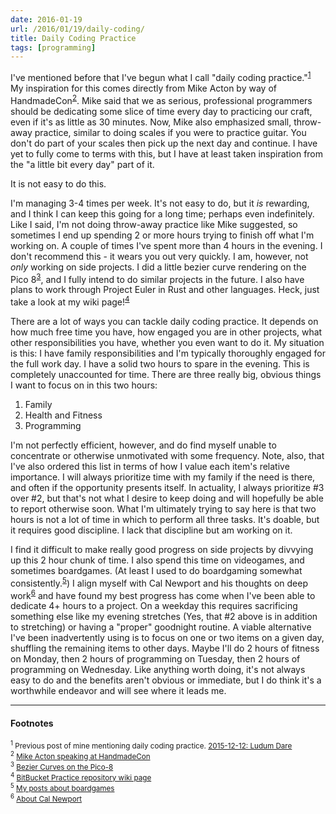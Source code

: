 ```yaml
---
date: 2016-01-19
url: /2016/01/19/daily-coding/
title: Daily Coding Practice
tags: [programming]
---
```


I've mentioned before that I've begun what I call "daily coding practice."<sup><a href="#2016-01-19-ref1">1</a></sup>  My inspiration for this comes directly from Mike Acton by way of HandmadeCon<sup><a href="#2016-01-19-ref2">2</a></sup>.
Mike said that we as serious, professional programmers should be dedicating some slice of time every day to practicing our craft, even if it's as little as 30 minutes.
Now, Mike also emphasized small, throw-away practice, similar to doing scales if you were to practice guitar.  You don't do part of your scales then pick up the next
day and continue.  I have yet to fully come to terms with this, but I have at least taken inspiration from the "a little bit every day" part of it.

It is not easy to do this.

I'm managing 3-4 times per week.  It's not easy to do, but it *is* rewarding, and I think I can keep this going for a long time; perhaps even indefinitely.
Like I said, I'm not doing throw-away practice like Mike suggested, so sometimes I end up spending 2 or more hours trying to finish off what I'm working on.  A couple of
times I've spent more than 4 hours in the evening.  I don't recommend this - it wears you out very quickly.  I am, however, not *only* working on side projects.  I
did a little bezier curve rendering on the Pico 8<sup><a href="#2016-01-19-ref3">3</a></sup>, and I fully intend to do similar projects in the future.  I also have plans to work through Project Euler in Rust and
other languages.  Heck, just take a look at my wiki page!<sup><a href="#2016-01-19-ref4">4</a></sup>

There are a lot of ways you can tackle daily coding practice.  It depends on how much free time you have, how engaged you are in other projects, what other responsibilities
you have, whether you even want to do it.  My situation is this: I have family responsibilities and I'm typically thoroughly engaged for the full work day.  I have a solid
two hours to spare in the evening.  This is completely unaccounted for time.  There are three really big, obvious things I want to focus on in this two hours:

  1. Family
  2. Health and Fitness
  3. Programming

I'm not perfectly efficient, however, and do find myself unable to concentrate or otherwise unmotivated with some frequency.  Note, also, that I've also ordered this list
in terms of how I value each item's relative importance.
I will always prioritize time with my family if the need is there, and often if the opportunity presents itself.  In actuality, I always
prioritize #3 over #2, but that's not what I desire to keep doing and will hopefully be able to report otherwise soon.  What I'm ultimately trying to say here is that
two hours is not a lot of time in which to perform all three tasks.  It's doable, but it requires good discipline.  I lack that discipline but am working on it.

I find it difficult to make really good progress on side projects by divvying up this 2 hour chunk of time.  I also spend this time on videogames, and sometimes boardgames.
(At least I used to do boardgaming somewhat consistently.<sup><a href="#2016-01-19-ref5">5</a></sup>)  I align myself with Cal Newport and his thoughts on deep work<sup><a href="#2016-01-19-ref6">6</a></sup> and have found my best progress has come
when I've been able to dedicate 4+ hours to a project.  On a weekday this requires sacrificing something else like my evening stretches (Yes, that #2 above is in addition
to stretching) or having a "proper" goodnight routine.  A viable alternative I've been inadvertently using is to focus on one or two items on a given day, shuffling the
remaining items to other days.  Maybe I'll do 2 hours of fitness on Monday, then 2 hours of programming on Tuesday, then 2 hours of programming on Wednesday.  Like anything
worth doing, it's not always easy to do and the benefits aren't obvious or immediate, but I do think it's a worthwhile endeavor and will see where it leads me.

----
#### Footnotes
<sub>
<span id="2016-01-19-ref1">
  <sup>1</sup>
  Previous post of mine mentioning daily coding practice.
  <a href="https://www.groovestomp.com/2015/12/12/ludum-dare/">2015-12-12: Ludum Dare</a>
</span>
</sub>
<br />
<sub>
<span id="2016-01-19-ref2">
  <sup>2</sup>
  <a href="https://youtu.be/H_cpWfRblws?t=4711">Mike Acton speaking at HandmadeCon</a>
</span>
</sub>
<br />
<sub>
<span id="2016-01-19-ref3">
  <sup>3</sup>
  <a href="https://bitbucket.org/GrooveStomp/practice/src/3a0c50166004ed87a5bea71a7be647a18dc63185/2015/12/10/?at=master">Bezier Curves on the Pico-8</a>
</span>
</sub>
<br />
<sub>
<span id="2016-01-19-ref4">
  <sup>4</sup>
  <a href="https://bitbucket.org/GrooveStomp/practice/wiki/Home">BitBucket Practice repository wiki page</a>
</span>
</sub>
<br />
<sub>
<span id="2016-01-19-ref5">
  <sup>5</sup>
  <a href="https://www.groovestomp.com/boardgaming/">My posts about boardgames</a>
</span>
</sub>
<br />
<sub>
<span id="2016-01-19-ref6">
  <sup>6</sup>
  <a href="http://calnewport.com/about/">About Cal Newport</a>
</span>
</sub>
